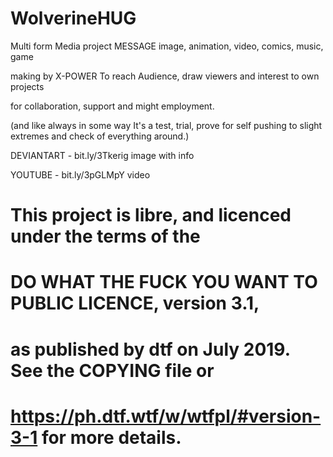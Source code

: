 # WolverineHUG
Multi form Media project MESSAGE image, animation, video, comics, music, game

making by X-POWER To reach Audience, draw viewers and interest to own projects

for collaboration, support and might employment.

(and like always in some way It's a test, trial, prove for self pushing to slight extremes and check of everything around.)

DEVIANTART - bit.ly/3Tkerig   image with info

YOUTUBE - bit.ly/3pGLMpY     video




# This project is libre, and licenced under the terms of the
# DO WHAT THE FUCK YOU WANT TO PUBLIC LICENCE, version 3.1,
# as published by dtf on July 2019. See the COPYING file or
# https://ph.dtf.wtf/w/wtfpl/#version-3-1 for more details.
